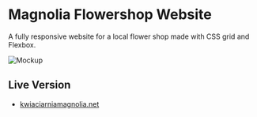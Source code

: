 # Magnolia Flowershop Website
A fully responsive website for a local flower shop made with CSS grid and Flexbox.

![Mockup](https://i.imgur.com/Dx1NKux.jpg)

## Live Version

* [kwiaciarniamagnolia.net](http://kwiaciarniamagnolia.net/)
